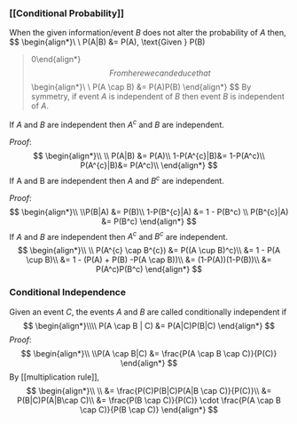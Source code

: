 ### [[Conditional Probability]]
When the given information/event $B$ does not alter the probability of $A$ then,
$$
	\begin{align*}\\
\\ P(A|B) &= P(A), \text{Given } P(B)
 > 0\end{align*}
$$
From here we can deduce that 
$$
\begin{align*}\\
\\ P(A \cap B) &= P(A)P(B)
\end{align*}
$$
By symmetry, if event $A$ is independent of $B$ then event $B$ is independent of $A$.

If $A$ and $B$ are independent then $A^c$ and $B$ are independent.

*Proof*:
$$
\begin{align*}\\
\\ P(A|B) &= P(A)\\
1-P(A^{c}|B)&= 1-P(A^c)\\
P(A^{c}|B)&= P(A^c)\\
\end{align*}
$$
If A and B are independent then $A$ and $B^c$ are independent.

*Proof*:
$$
\begin{align*}\\
\\P(B|A) &= P(B)\\
  1-P(B^{c}|A) &= 1 - P(B^c) 
\\ P(B^{c}|A) &= P(B^c)
\end{align*}
$$
If $A$ and $B$ are independent then $A^c$ and $B^c$ are independent.
$$
\begin{align*}\\
\\ P(A^{c} \cap B^{c}) &= P((A \cup B)^c)\\
&= 1 - P(A \cup B)\\
&= 1 - (P(A) + P(B) -P(A \cap B))\\
&= (1-P(A))(1-P(B))\\
&= P(A^c)P(B^c)
\end{align*}
$$
### Conditional Independence 

Given an event $C$, the events $A$ and $B$ are called conditionally independent if
$$
\begin{align*}\\\\
P(A \cap B | C) &= P(A|C)P(B|C)
\end{align*}
$$
*Proof*:
$$
\begin{align*}\\
\\P(A \cap B|C) &= \frac{P(A \cap B \cap C)}{P(C)}
\end{align*}
$$
By [[multiplication rule]],
$$
\begin{align*}\\
\\ &= \frac{P(C)P(B|C)P(A|B \cap C)}{P(C)}\\
&= P(B|C)P(A|B\cap C)\\
&= \frac{P(B \cap C)}{P(C)} \cdot \frac{P(A \cap B \cap C)}{P(B \cap C)}
\end{align*}
$$
